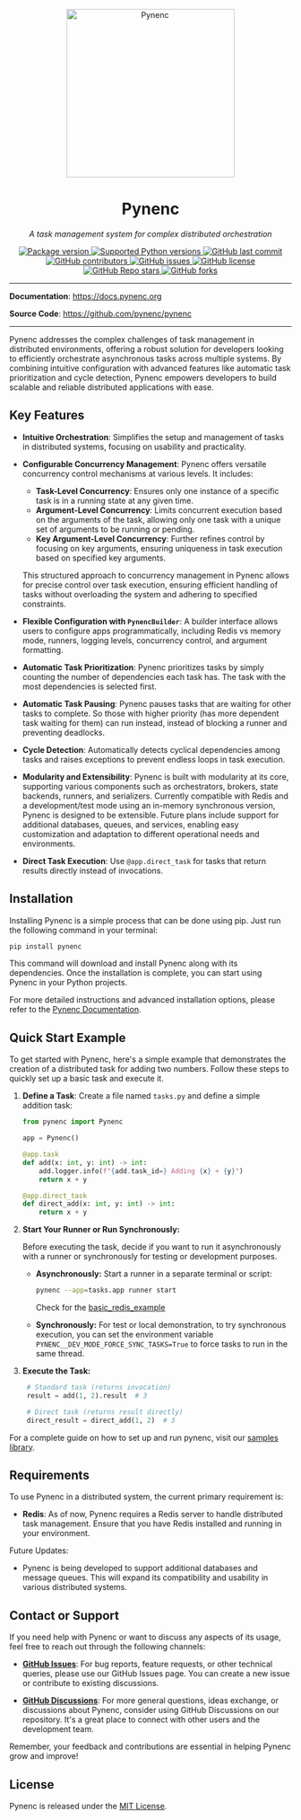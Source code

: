 <p align="center">
  <img src="https://pynenc.org/assets/img/avatar-icon.png" alt="Pynenc" width="300">
</p>
<h1 align="center">Pynenc</h1>
<p align="center">
    <em>A task management system for complex distributed orchestration</em>
</p>
<p align="center">
    <a href="https://pypi.org/project/pynenc" target="_blank">
        <img src="https://img.shields.io/pypi/v/pynenc?color=%2334D058&label=pypi%20package" alt="Package version">
    </a>
    <a href="https://pypi.org/project/pynenc" target="_blank">
        <img src="https://img.shields.io/pypi/pyversions/pynenc.svg?color=%2334D058" alt="Supported Python versions">
    </a>
    <a href="https://github.com/pynenc/pynenc/commits/main">
        <img src="https://img.shields.io/github/last-commit/pynenc/pynenc" alt="GitHub last commit">
    </a>
    <a href="https://github.com/pynenc/pynenc/graphs/contributors">
        <img src="https://img.shields.io/github/contributors/pynenc/pynenc" alt="GitHub contributors">
    </a>
    <a href="https://github.com/pynenc/pynenc/issues">
        <img src="https://img.shields.io/github/issues/pynenc/pynenc" alt="GitHub issues">
    </a>
    <a href="https://github.com/pynenc/pynenc/blob/main/LICENSE">
        <img src="https://img.shields.io/github/license/pynenc/pynenc" alt="GitHub license">
    </a>
    <a href="https://github.com/pynenc/pynenc/stargazers">
        <img src="https://img.shields.io/github/stars/pynenc/pynenc?style=social" alt="GitHub Repo stars">
    </a>
    <a href="https://github.com/pynenc/pynenc/network/members">
        <img src="https://img.shields.io/github/forks/pynenc/pynenc?style=social" alt="GitHub forks">
    </a>
</p>

---

**Documentation**: <a href="https://docs.pynenc.org" target="_blank">https://docs.pynenc.org</a>

**Source Code**: <a href="https://github.com/pynenc/pynenc" target="_blank">https://github.com/pynenc/pynenc</a>

---

Pynenc addresses the complex challenges of task management in distributed environments, offering a robust solution for developers looking to efficiently orchestrate asynchronous tasks across multiple systems. By combining intuitive configuration with advanced features like automatic task prioritization and cycle detection, Pynenc empowers developers to build scalable and reliable distributed applications with ease.

## Key Features

- **Intuitive Orchestration**: Simplifies the setup and management of tasks in distributed systems, focusing on usability and practicality.

- **Configurable Concurrency Management**: Pynenc offers versatile concurrency control mechanisms at various levels. It includes:

  - **Task-Level Concurrency**: Ensures only one instance of a specific task is in a running state at any given time.
  - **Argument-Level Concurrency**: Limits concurrent execution based on the arguments of the task, allowing only one task with a unique set of arguments to be running or pending.
  - **Key Argument-Level Concurrency**: Further refines control by focusing on key arguments, ensuring uniqueness in task execution based on specified key arguments.

  This structured approach to concurrency management in Pynenc allows for precise control over task execution, ensuring efficient handling of tasks without overloading the system and adhering to specified constraints.

- **Flexible Configuration with `PynencBuilder`**: A builder interface allows users to configure apps programmatically, including Redis vs memory mode, runners, logging levels, concurrency control, and argument formatting.

- **Automatic Task Prioritization**: Pynenc prioritizes tasks by simply counting the number of dependencies each task has. The task with the most dependencies is selected first.

- **Automatic Task Pausing**: Pynenc pauses tasks that are waiting for other tasks to complete. So those with higher priority (has more dependent task waiting for them) can run instead, instead of blocking a runner and preventing deadlocks.

- **Cycle Detection**: Automatically detects cyclical dependencies among tasks and raises exceptions to prevent endless loops in task execution.

- **Modularity and Extensibility**: Pynenc is built with modularity at its core, supporting various components such as orchestrators, brokers, state backends, runners, and serializers. Currently compatible with Redis and a development/test mode using an in-memory synchronous version, Pynenc is designed to be extensible. Future plans include support for additional databases, queues, and services, enabling easy customization and adaptation to different operational needs and environments.

- **Direct Task Execution**: Use `@app.direct_task` for tasks that return results directly instead of invocations.

## Installation

Installing Pynenc is a simple process that can be done using pip. Just run the following command in your terminal:

```bash
pip install pynenc
```

This command will download and install Pynenc along with its dependencies. Once the installation is complete, you can start using Pynenc in your Python projects.

For more detailed instructions and advanced installation options, please refer to the [Pynenc Documentation](https://docs.pynenc.org/).

## Quick Start Example

To get started with Pynenc, here's a simple example that demonstrates the creation of a distributed task for adding two numbers. Follow these steps to quickly set up a basic task and execute it.

1. **Define a Task**: Create a file named `tasks.py` and define a simple addition task:

   ```python
   from pynenc import Pynenc

   app = Pynenc()

   @app.task
   def add(x: int, y: int) -> int:
       add.logger.info(f"{add.task_id=} Adding {x} + {y}")
       return x + y

   @app.direct_task
   def direct_add(x: int, y: int) -> int:
       return x + y
   ```

2. **Start Your Runner or Run Synchronously:**

   Before executing the task, decide if you want to run it asynchronously with a runner or synchronously for testing or development purposes.

   - **Asynchronously:**
     Start a runner in a separate terminal or script:

     ```bash
     pynenc --app=tasks.app runner start
     ```

     Check for the [basic_redis_example](https://github.com/pynenc/samples/tree/main/basic_redis_example)

   - **Synchronously:**
     For test or local demonstration, to try synchronous execution, you can set the environment variable `PYNENC__DEV_MODE_FORCE_SYNC_TASKS=True` to force tasks to run in the same thread.

3. **Execute the Task:**

   ```python
    # Standard task (returns invocation)
    result = add(1, 2).result  # 3

    # Direct task (returns result directly)
    direct_result = direct_add(1, 2)  # 3
   ```

For a complete guide on how to set up and run pynenc, visit our [samples library](https://github.com/pynenc/samples).

## Requirements

To use Pynenc in a distributed system, the current primary requirement is:

- **Redis**: As of now, Pynenc requires a Redis server to handle distributed task management. Ensure that you have Redis installed and running in your environment.

Future Updates:

- Pynenc is being developed to support additional databases and message queues. This will expand its compatibility and usability in various distributed systems.

## Contact or Support

If you need help with Pynenc or want to discuss any aspects of its usage, feel free to reach out through the following channels:

- **[GitHub Issues](https://github.com/pynenc/pynenc/issues)**: For bug reports, feature requests, or other technical queries, please use our GitHub Issues page. You can create a new issue or contribute to existing discussions.

- **[GitHub Discussions](https://github.com/pynenc/pynenc/discussions)**: For more general questions, ideas exchange, or discussions about Pynenc, consider using GitHub Discussions on our repository. It's a great place to connect with other users and the development team.

Remember, your feedback and contributions are essential in helping Pynenc grow and improve!

## License

Pynenc is released under the [MIT License](https://github.com/pynenc/pynenc/blob/main/LICENSE).

